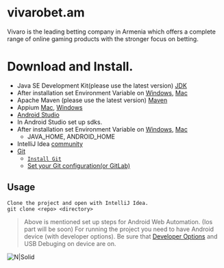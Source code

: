 # vivarobet.am

Vivaro is the leading betting company in Armenia which offers a complete range of online gaming products with the stronger focus on betting.
# Download and Install.

* Java SE Development Kit(please use the latest version)
[JDK](https://www.oracle.com/technetwork/java/javase/downloads/jdk13-downloads-5672538.html)
* After installation set Environment Variable on [Windows](https://www.java.com/en/download/help/path.xml), [Mac](https://medium.com/@himanshuagarwal1395/setting-up-environment-variables-in-macos-sierra-f5978369b255)
* Apache Maven (please use the latest version) [Maven](https://maven.apache.org/download.cgi)
* Appium [Mac](http://appium.io/), [Windows](http://appium.io/docs/en/drivers/windows/)
* [Android Studio](https://developer.android.com/studio)
* In Android Studio set up sdks.
* After installation set Environment Variable on [Windows](https://tutorials.visualstudio.com/Java/hello-world/install-maven), [Mac](https://medium.com/@himanshuagarwal1395/setting-up-environment-variables-in-macos-sierra-f5978369b255)
   * JAVA_HOME, ANDROID_HOME
* IntelliJ Idea [community](https://www.jetbrains.com/idea/)
* [Git](https://git-scm.com/downloads)
  * [`Install Git`](https://git-scm.com/book/en/v2/Getting-Started-Installing-Git)
  * [Set your Git configuration(or GitLab)](https://git-scm.com/book/en/v2/Customizing-Git-Git-Configuration)
  

## Usage

```
Clone the project and open with IntelliJ Idea.
git clone <repo> <directory>
```
> Above is mentioned set up steps for Android Web Automation. (Ios part will be soon)
> For running the project you need to have Android device (with developer options). 
> Be sure that [Developer Options](https://www.howtogeek.com/129728/how-to-access-the-developer-options-menu-and-enable-usb-debugging-on-android-4.2/) and USB Debuging on device are on. 

![N|Solid](https://static.betconstruct.me/fs/userFiles/blogvivaro/images/logo.png?v=1545301306)












 
